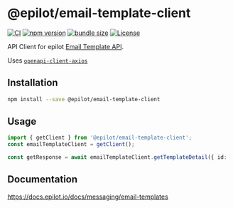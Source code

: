 # @epilot/email-template-client

[![CI](https://github.com/epilot-dev/sdk-js/workflows/CI/badge.svg)](https://github.com/epilot-dev/sdk-js/actions?query=workflow%3ACI)
[![npm version](https://img.shields.io/npm/v/@epilot/email-template-client.svg)](https://www.npmjs.com/package/@epilot/email-template-client)
[![bundle size](https://img.shields.io/bundlephobia/minzip/@epilot/email-template-client?label=gzip%20bundle)](https://bundlephobia.com/package/@epilot/email-template-client)
[![License](http://img.shields.io/:license-mit-blue.svg)](https://github.com/epilot-dev/sdk-js/blob/main/LICENSE)

API Client for epilot [Email Template API](https://docs.epilot.io/api/email-template).

Uses [`openapi-client-axios`](https://github.com/openapistack/openapi-client-axios)

## Installation

```bash
npm install --save @epilot/email-template-client
```

## Usage

```typescript
import { getClient } from '@epilot/email-template-client';
const emailTemplateClient = getClient();

const getResponse = await emailTemplateClient.getTemplateDetail({ id: 'a10bd0ff-4391-4cfc-88ee-b19d718a9bf7' });
```

## Documentation

https://docs.epilot.io/docs/messaging/email-templates
